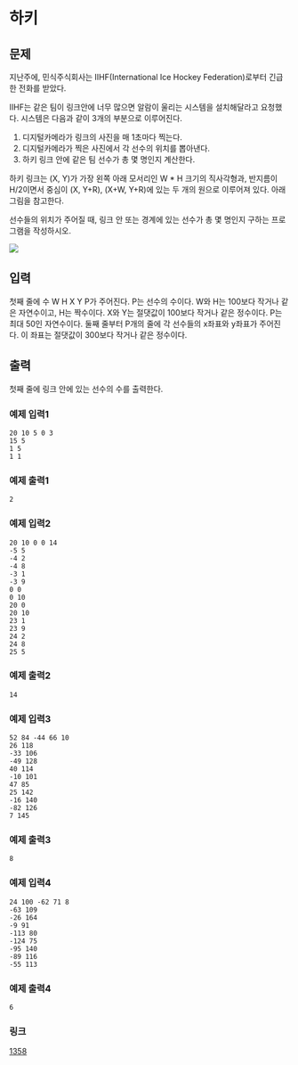 # 하키

## 문제

지난주에, 민식주식회사는 IIHF(International Ice Hockey Federation)로부터 긴급한 전화를 받았다.


IIHF는 같은 팀이 링크안에 너무 많으면 알람이 울리는 시스템을 설치해달라고 요청했다. 시스템은 다음과 같이 3개의 부분으로 이루어진다.


1. 디지털카메라가 링크의 사진을 매 1초마다 찍는다.
2. 디지털카메라가 찍은 사진에서 각 선수의 위치를 뽑아낸다.
3. 하키 링크 안에 같은 팀 선수가 총 몇 명인지 계산한다.


하키 링크는 (X, Y)가 가장 왼쪽 아래 모서리인 W \* H 크기의 직사각형과, 반지름이 H/2이면서 중심이 (X, Y+R), (X+W, Y+R)에 있는 두 개의 원으로 이루어져 있다. 아래 그림을 참고한다.


선수들의 위치가 주어질 때, 링크 안 또는 경계에 있는 선수가 총 몇 명인지 구하는 프로그램을 작성하시오.


![](https://upload.acmicpc.net/6f83923c-f223-4005-b69e-7a7a3365d51c/-/preview/)

## 입력

첫째 줄에 수 W H X Y P가 주어진다. P는 선수의 수이다. W와 H는 100보다 작거나 같은 자연수이고, H는 짝수이다. X와 Y는 절댓값이 100보다 작거나 같은 정수이다. P는 최대 50인 자연수이다. 둘째 줄부터 P개의 줄에 각 선수들의 x좌표와 y좌표가 주어진다. 이 좌표는 절댓값이 300보다 작거나 같은 정수이다.

## 출력

첫째 줄에 링크 안에 있는 선수의 수를 출력한다.

### 예제 입력1

```
20 10 5 0 3
15 5
1 5
1 1
```

### 예제 출력1

```
2
```

### 예제 입력2

```
20 10 0 0 14
-5 5
-4 2
-4 8
-3 1
-3 9
0 0
0 10
20 0
20 10
23 1
23 9
24 2
24 8
25 5
```

### 예제 출력2

```
14
```

### 예제 입력3

```
52 84 -44 66 10
26 118
-33 106
-49 128
40 114
-10 101
47 85
25 142
-16 140
-82 126
7 145
```

### 예제 출력3

```
8
```

### 예제 입력4

```
24 100 -62 71 8
-63 109
-26 164
-9 91
-113 80
-124 75
-95 140
-89 116
-55 113
```

### 예제 출력4

```
6
```

### 링크

<a href="https://www.acmicpc.net/problem/1358" target="_blank">1358</a>